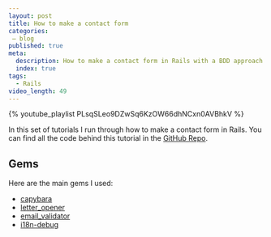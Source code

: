 ```yaml
---
layout: post
title: How to make a contact form
categories:
 – blog
published: true
meta:
  description: How to make a contact form in Rails with a BDD approach
  index: true
tags:
  - Rails
video_length: 49
---
```


{% youtube_playlist PLsqSLeo9DZwSq6KzOW66dhNCxn0AVBhkV %}

In this set of tutorials I run through how to make a contact form in Rails. You can find all the code behind this tutorial in the [GitHub Repo](https://github.com/MikeRogers0/RoR4-Contact-Form).

## Gems

Here are the main gems I used:

* [capybara](https://github.com/jnicklas/capybara)
* [letter_opener](https://github.com/ryanb/letter_opener)
* [email_validator](https://github.com/balexand/email_validator)
* [i18n-debug](https://github.com/fphilipe/i18n-debug)
